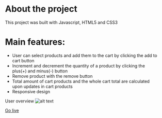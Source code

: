 # About the project
This project was built with Javascript, HTML5 and CSS3

# Main features:
* User can select products and add them to the cart by clicking the add to cart button
* Increment and decrement the quantity of a product by clicking the plus(+) and minus(-) button
* Remove product with the remove button
* Total amount of cart products and the whole cart total are calculated upon updates in cart products 
* Responsive design

 User overview ![alt text](assets/addtocart.gif)

[Go live](https://stavrosan.github.io/Javascript-add-to-cart/)
